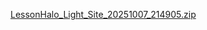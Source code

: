 [LessonHalo_Light_Site_20251007_214905.zip](https://github.com/user-attachments/files/22980269/LessonHalo_Light_Site_20251007_214905.zip)
